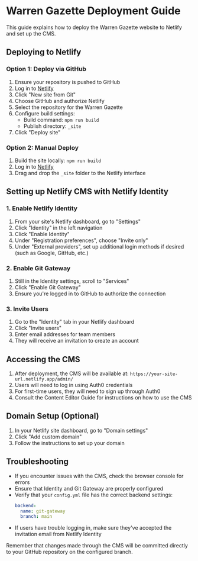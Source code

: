 # Warren Gazette Deployment Guide

This guide explains how to deploy the Warren Gazette website to Netlify and set up the CMS.

## Deploying to Netlify

### Option 1: Deploy via GitHub

1. Ensure your repository is pushed to GitHub
2. Log in to [Netlify](https://app.netlify.com/)
3. Click "New site from Git"
4. Choose GitHub and authorize Netlify
5. Select the repository for the Warren Gazette
6. Configure build settings:
   - Build command: `npm run build`
   - Publish directory: `_site`
7. Click "Deploy site"

### Option 2: Manual Deploy

1. Build the site locally: `npm run build`
2. Log in to [Netlify](https://app.netlify.com/)
3. Drag and drop the `_site` folder to the Netlify interface

## Setting up Netlify CMS with Netlify Identity

### 1. Enable Netlify Identity

1. From your site's Netlify dashboard, go to "Settings"
2. Click "Identity" in the left navigation
3. Click "Enable Identity"
4. Under "Registration preferences", choose "Invite only"
5. Under "External providers", set up additional login methods if desired
   (such as Google, GitHub, etc.)

### 2. Enable Git Gateway

1. Still in the Identity settings, scroll to "Services"
2. Click "Enable Git Gateway"
3. Ensure you're logged in to GitHub to authorize the connection

### 3. Invite Users

1. Go to the "Identity" tab in your Netlify dashboard
2. Click "Invite users"
3. Enter email addresses for team members
4. They will receive an invitation to create an account

## Accessing the CMS

1. After deployment, the CMS will be available at: `https://your-site-url.netlify.app/admin/`
2. Users will need to log in using Auth0 credentials
3. For first-time users, they will need to sign up through Auth0
4. Consult the Content Editor Guide for instructions on how to use the CMS

## Domain Setup (Optional)

1. In your Netlify site dashboard, go to "Domain settings"
2. Click "Add custom domain"
3. Follow the instructions to set up your domain

## Troubleshooting

- If you encounter issues with the CMS, check the browser console for errors
- Ensure that Identity and Git Gateway are properly configured
- Verify that your `config.yml` file has the correct backend settings:
  ```yaml
  backend:
    name: git-gateway
    branch: main
  ```
- If users have trouble logging in, make sure they've accepted the invitation email from Netlify Identity

Remember that changes made through the CMS will be committed directly to your GitHub repository on the configured branch.
